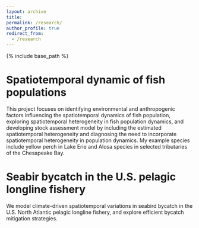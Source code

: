 ```yaml
---
layout: archive
title:
permalink: /research/
author_profile: true
redirect_from:
  - /research
---
```


{% include base_path %}

Spatiotemporal dynamic of fish populations
======
This project focuses on identifying environmental and anthropogenic factors influencing the spatiotemporal dynamics of fish population, exploring spatiotemporal heterogeneity in fish population dynamics, and developing stock assessment model by including the estimated spatiotemporal heterogeneity and diagnosing the need to incorporate spatiotemporal heterogeneity in population dynamics.
My example species include yellow perch in Lake Erie and Alosa species in selected tributaries of the Chesapeake Bay.

Seabir bycatch in the U.S. pelagic longline fishery
======
We model climate-driven spatiotemporal variations in seabird bycatch in the U.S. North Atlantic pelagic longline fishery, and explore efficient bycatch mitigation strategies.
 
